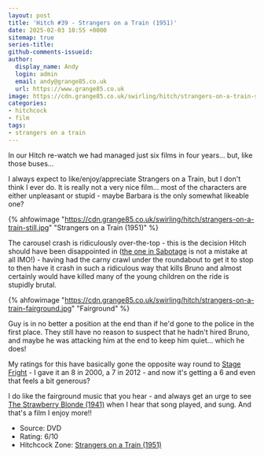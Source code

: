 ```yaml
---
layout: post
title: 'Hitch #39 - Strangers on a Train (1951)'
date: 2025-02-03 10:55 +0000
sitemap: true
series-title:
github-comments-issueid:
author:
  display_name: Andy
  login: admin
  email: andy@grange85.co.uk
  url: https://www.grange85.co.uk
image: https://cdn.grange85.co.uk/swirling/hitch/strangers-on-a-train-still.jpg
categories:
- hitchcock
- film
tags:
- strangers on a train
---
```

In our Hitch re-watch we had managed just six films in four years... but, like those buses...

I always expect to like/enjoy/appreciate Strangers on a Train, but I don't think I ever do. It is really not a very nice film... most of the characters are either unpleasant or stupid - maybe Barbara is the only somewhat likeable one? 

{% ahfowimage "https://cdn.grange85.co.uk/swirling/hitch/strangers-on-a-train-still.jpg" "Strangers on a Train (1951)" %}

The carousel crash is ridiculously over-the-top - this is the decision Hitch should have been disappointed in ([the one in Sabotage](https://www.slashfilm.com/777280/the-one-scene-alfred-hitchcock-regretted-filming-the-most/) is not a mistake at all IMO!) - having had the carny crawl under the roundabout to get it to stop to then have it crash in such a ridiculous way that kills Bruno and almost certainly would have killed many of the young children on the ride is stupidly brutal.

{% ahfowimage "https://cdn.grange85.co.uk/swirling/hitch/strangers-on-a-train-fairground.jpg" "Fairground" %}

Guy is in no better a position at the end than if he'd gone to the police in the first place. They still have no reason to suspect that he hadn't hired Bruno, and maybe he was attacking him at the end to keep him quiet... which he does!

My ratings for this have basically gone the opposite way round to [Stage Fright](/swirling/2025/01/31/hitch-37-stage-fright-1950/) - I gave it an 8 in 2000, a 7 in 2012 - and now it's getting a 6 and even that feels a bit generous?

I do like the fairground music that you hear - and always get an urge to see [The Strawberry Blonde (1941)](https://en.wikipedia.org/wiki/The_Strawberry_Blonde) when I hear that song played, and sung. And that's a film I enjoy more!!

 - Source: DVD
 - Rating: 6/10
 - Hitchcock Zone: [Strangers on a Train (1951)](https://the.hitchcock.zone/wiki/Strangers_on_a_Train_(1951))
